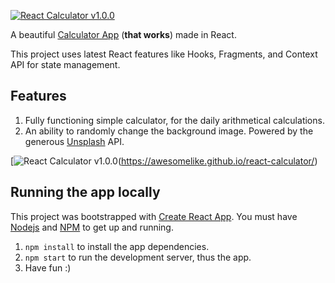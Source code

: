 [![React Calculator v1.0.0](https://i.ibb.co/fxFZBvP/rc-snap.png)](https://awesomelike.github.io/react-calculator/)

A beautiful [Calculator App](https://awesomelike.github.io/react-calculator/) (**that works**) made in React.

This project uses latest React features like Hooks, Fragments, and Context API for state management.

## Features
1. Fully functioning simple calculator, for the daily arithmetical calculations.
2. An ability to randomly change the background image. Powered by the generous [Unsplash](https://unsplash.com/) API.

[![React Calculator v1.0.0](https://i.ibb.co/qpW9355/React-Calculator.png)(https://awesomelike.github.io/react-calculator/)

## Running the app locally
This project was bootstrapped with [Create React App](https://github.com/facebook/create-react-app).
You must have [Nodejs](http://nodejs.org) and [NPM](http://npmjs.com) to get up and running.

1. `npm install` to install the app dependencies.
2. `npm start` to run the development server, thus the app.
3. Have fun :)
